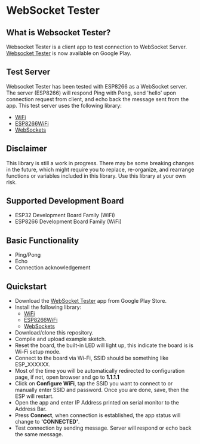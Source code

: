 # WebSocket Tester

## What is Websocket Tester?
Websocket Tester is a client app to test connection to WebSocket Server. [Websocket Tester](https://play.google.com/store/apps/details?id=com.invokcontroller.app) is now available on Google Play.

## Test Server
Websocket Tester has been tested with ESP8266 as a WebSocket server. The server (ESP8266) will respond Ping with Pong, send 'hello' upon connection request from client, and echo back the message sent from the app. This test server uses the following library:
- [WiFi](https://github.com/arduino-libraries/WiFi)
- [ESP8266WiFi](https://github.com/esp8266/Arduino/tree/master/libraries/ESP8266WiFi)
- [WebSockets](https://github.com/Links2004/arduinoWebSockets)

## Disclaimer
This library is still a work in progress. There may be some breaking changes in the future, which might require you to replace, re-organize, and rearrange functions or variables included in this library. Use this library at your own risk.

## Supported Development Board
- ESP32 Development Board Family (WiFi)
- ESP8266 Development Board Family (WiFi)

## Basic Functionality
- Ping/Pong
- Echo
- Connection acknowledgement

## Quickstart
- Download the [WebSocket Tester](https://play.google.com/store/apps/details?id=com.invokcontroller.app) app from Google Play Store.
- Install the following library:
    - [WiFi](https://github.com/arduino-libraries/WiFi)
    - [ESP8266WiFi](https://github.com/esp8266/Arduino/tree/master/libraries/ESP8266WiFi)
    - [WebSockets](https://github.com/Links2004/arduinoWebSockets)
- Download/clone this repository.
- Compile and upload example sketch.
- Reset the board, the built-in LED will light up, this indicate the board is is Wi-Fi setup mode.
- Connect to the board via Wi-Fi, SSID should be something like ESP_XXXXXX.
- Most of the time you will be automatically redirected to configuration page, if not, open browser and go to __1.1.1.1__
- Click on __Configure WiFi__, tap the SSID you want to connect to or manually enter SSID and password. Once you are done, save, then the ESP will restart.
- Open the app and enter IP Address printed on serial monitor to the Address Bar.
- Press __Connect__, when connection is established, the app status will change to __'CONNECTED'__.
- Test connection by sending message. Server will respond or echo back the same message.
